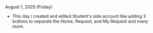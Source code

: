 August 1, 2025 (Friday)
- This day i created and edited Student's side account like adding 3 buttons to separate the Home,
Request, and My Request and many more.